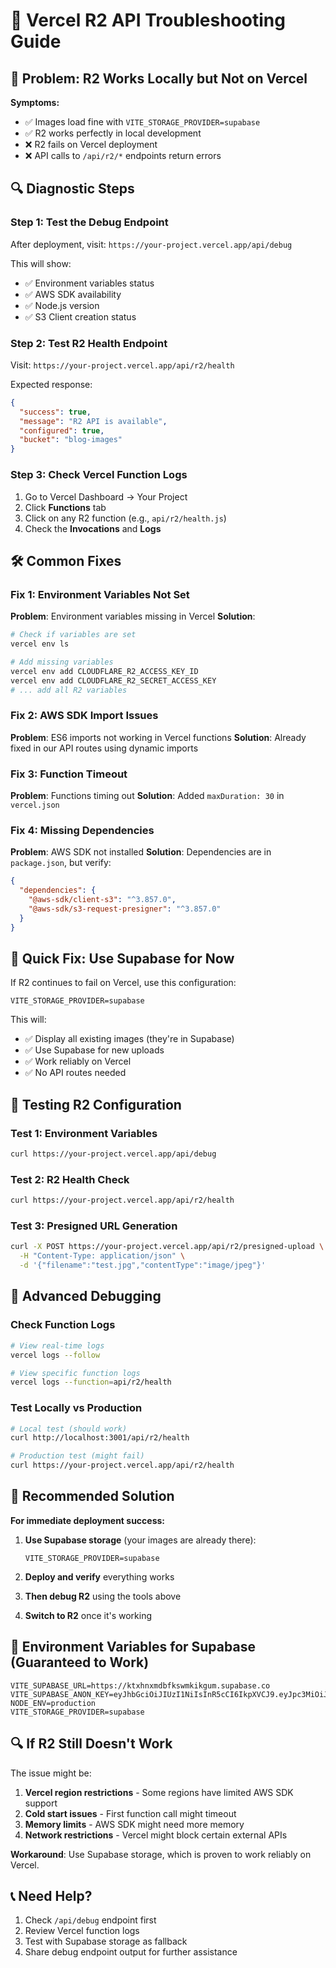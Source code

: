 # 🔧 Vercel R2 API Troubleshooting Guide

## 🚨 Problem: R2 Works Locally but Not on Vercel

**Symptoms:**
- ✅ Images load fine with `VITE_STORAGE_PROVIDER=supabase`
- ✅ R2 works perfectly in local development
- ❌ R2 fails on Vercel deployment
- ❌ API calls to `/api/r2/*` endpoints return errors

## 🔍 Diagnostic Steps

### Step 1: Test the Debug Endpoint

After deployment, visit: `https://your-project.vercel.app/api/debug`

This will show:
- ✅ Environment variables status
- ✅ AWS SDK availability
- ✅ Node.js version
- ✅ S3 Client creation status

### Step 2: Test R2 Health Endpoint

Visit: `https://your-project.vercel.app/api/r2/health`

Expected response:
```json
{
  "success": true,
  "message": "R2 API is available",
  "configured": true,
  "bucket": "blog-images"
}
```

### Step 3: Check Vercel Function Logs

1. Go to Vercel Dashboard → Your Project
2. Click **Functions** tab
3. Click on any R2 function (e.g., `api/r2/health.js`)
4. Check the **Invocations** and **Logs**

## 🛠️ Common Fixes

### Fix 1: Environment Variables Not Set

**Problem**: Environment variables missing in Vercel
**Solution**: 
```bash
# Check if variables are set
vercel env ls

# Add missing variables
vercel env add CLOUDFLARE_R2_ACCESS_KEY_ID
vercel env add CLOUDFLARE_R2_SECRET_ACCESS_KEY
# ... add all R2 variables
```

### Fix 2: AWS SDK Import Issues

**Problem**: ES6 imports not working in Vercel functions
**Solution**: Already fixed in our API routes using dynamic imports

### Fix 3: Function Timeout

**Problem**: Functions timing out
**Solution**: Added `maxDuration: 30` in `vercel.json`

### Fix 4: Missing Dependencies

**Problem**: AWS SDK not installed
**Solution**: Dependencies are in `package.json`, but verify:
```json
{
  "dependencies": {
    "@aws-sdk/client-s3": "^3.857.0",
    "@aws-sdk/s3-request-presigner": "^3.857.0"
  }
}
```

## 🔄 Quick Fix: Use Supabase for Now

If R2 continues to fail on Vercel, use this configuration:

```env
VITE_STORAGE_PROVIDER=supabase
```

This will:
- ✅ Display all existing images (they're in Supabase)
- ✅ Use Supabase for new uploads
- ✅ Work reliably on Vercel
- ✅ No API routes needed

## 🧪 Testing R2 Configuration

### Test 1: Environment Variables
```bash
curl https://your-project.vercel.app/api/debug
```

### Test 2: R2 Health Check
```bash
curl https://your-project.vercel.app/api/r2/health
```

### Test 3: Presigned URL Generation
```bash
curl -X POST https://your-project.vercel.app/api/r2/presigned-upload \
  -H "Content-Type: application/json" \
  -d '{"filename":"test.jpg","contentType":"image/jpeg"}'
```

## 🔧 Advanced Debugging

### Check Function Logs
```bash
# View real-time logs
vercel logs --follow

# View specific function logs
vercel logs --function=api/r2/health
```

### Test Locally vs Production
```bash
# Local test (should work)
curl http://localhost:3001/api/r2/health

# Production test (might fail)
curl https://your-project.vercel.app/api/r2/health
```

## 🎯 Recommended Solution

**For immediate deployment success:**

1. **Use Supabase storage** (your images are already there):
   ```env
   VITE_STORAGE_PROVIDER=supabase
   ```

2. **Deploy and verify** everything works

3. **Then debug R2** using the tools above

4. **Switch to R2** once it's working

## 🚀 Environment Variables for Supabase (Guaranteed to Work)

```env
VITE_SUPABASE_URL=https://ktxhnxmdbfkswmkikgum.supabase.co
VITE_SUPABASE_ANON_KEY=eyJhbGciOiJIUzI1NiIsInR5cCI6IkpXVCJ9.eyJpc3MiOiJzdXBhYmFzZSIsInJlZiI6Imt0eGhueG1kYmZrc3dta2lrZ3VtIiwicm9sZSI6ImFub24iLCJpYXQiOjE3NTM5NjE5OTksImV4cCI6MjA2OTUzNzk5OX0.5uWgEIlaGqHQupdBEsu76kzPDN3vzq4UFEknmKSpmHg
NODE_ENV=production
VITE_STORAGE_PROVIDER=supabase
```

## 🔍 If R2 Still Doesn't Work

The issue might be:
1. **Vercel region restrictions** - Some regions have limited AWS SDK support
2. **Cold start issues** - First function call might timeout
3. **Memory limits** - AWS SDK might need more memory
4. **Network restrictions** - Vercel might block certain external APIs

**Workaround**: Use Supabase storage, which is proven to work reliably on Vercel.

## 📞 Need Help?

1. Check `/api/debug` endpoint first
2. Review Vercel function logs
3. Test with Supabase storage as fallback
4. Share debug endpoint output for further assistance
